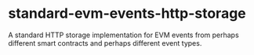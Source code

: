 # standard-evm-events-http-storage
A standard HTTP storage implementation for EVM events from perhaps different smart contracts and perhaps different event types.

